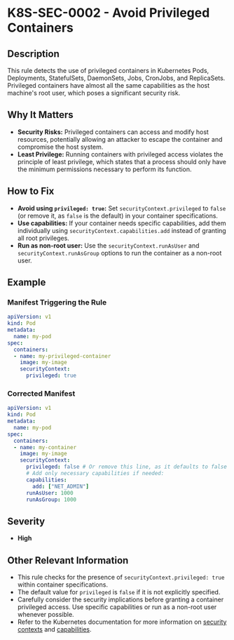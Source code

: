 # K8S-SEC-0002 - Avoid Privileged Containers

## Description

This rule detects the use of privileged containers in Kubernetes Pods, Deployments, StatefulSets, DaemonSets, Jobs, CronJobs, and ReplicaSets. Privileged containers have almost all the same capabilities as the host machine's root user, which poses a significant security risk.

## Why It Matters

-   **Security Risks:** Privileged containers can access and modify host resources, potentially allowing an attacker to escape the container and compromise the host system.
-   **Least Privilege:** Running containers with privileged access violates the principle of least privilege, which states that a process should only have the minimum permissions necessary to perform its function.

## How to Fix

-   **Avoid using `privileged: true`:**  Set `securityContext.privileged` to `false` (or remove it, as `false` is the default) in your container specifications.
-   **Use capabilities:** If your container needs specific capabilities, add them individually using `securityContext.capabilities.add` instead of granting all root privileges.
-   **Run as non-root user:** Use the `securityContext.runAsUser` and `securityContext.runAsGroup` options to run the container as a non-root user.

## Example

### Manifest Triggering the Rule

```yaml
apiVersion: v1
kind: Pod
metadata:
  name: my-pod
spec:
  containers:
  - name: my-privileged-container
    image: my-image
    securityContext:
      privileged: true
```

### Corrected Manifest

```yaml
apiVersion: v1
kind: Pod
metadata:
  name: my-pod
spec:
  containers:
  - name: my-container
    image: my-image
    securityContext:
      privileged: false # Or remove this line, as it defaults to false
      # Add only necessary capabilities if needed:
      capabilities:
        add: ["NET_ADMIN"]
      runAsUser: 1000
      runAsGroup: 1000
```

## Severity

  - **High**

## Other Relevant Information

-   This rule checks for the presence of `securityContext.privileged: true` within container specifications.
-   The default value for `privileged` is `false` if it is not explicitly specified.
-   Carefully consider the security implications before granting a container privileged access. Use specific capabilities or run as a non-root user whenever possible.
-   Refer to the Kubernetes documentation for more information on [security contexts](https://kubernetes.io/docs/tasks/configure-pod-container/security-context/) and [capabilities](https://kubernetes.io/docs/tasks/configure-pod-container/security-context/#set-capabilities-for-a-container).